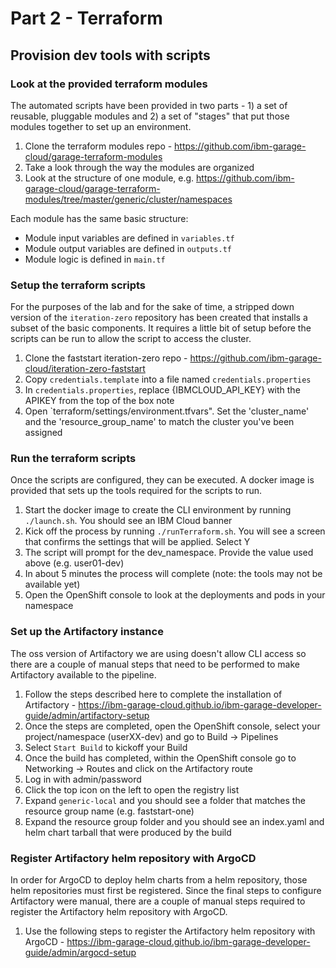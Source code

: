 # Part 2 - Terraform

## Provision dev tools with scripts

### Look at the provided terraform modules

The automated scripts have been provided in two parts - 1) a set of reusable, pluggable modules and 2) a set of "stages"
that put those modules together to set up an environment.

1. Clone the terraform modules repo - https://github.com/ibm-garage-cloud/garage-terraform-modules
2. Take a look through the way the modules are organized
3. Look at the structure of one module, e.g. https://github.com/ibm-garage-cloud/garage-terraform-modules/tree/master/generic/cluster/namespaces

Each module has the same basic structure:
- Module input variables are defined in `variables.tf`
- Module output variables are defined in `outputs.tf`
- Module logic is defined in `main.tf`
  
### Setup the terraform scripts

For the purposes of the lab and for the sake of time, a stripped down version of the `iteration-zero` repository has been
created that installs a subset of the basic components. It requires a little bit of setup before the scripts can be run
to allow the script to access the cluster.

1. Clone the faststart iteration-zero repo - https://github.com/ibm-garage-cloud/iteration-zero-faststart
2. Copy `credentials.template` into a file named `credentials.properties`
3. In `credentials.properties`, replace {IBMCLOUD_API_KEY} with the APIKEY from the top of the box note
4. Open `terraform/settings/environment.tfvars". Set the 'cluster_name' and the 'resource_group_name' to 
match the cluster you've been assigned

### Run the terraform scripts

Once the scripts are configured, they can be executed. A docker image is provided that sets up the tools required for the
scripts to run.

1. Start the docker image to create the CLI environment by running `./launch.sh`. You should see an IBM Cloud banner
2. Kick off the process by running `./runTerraform.sh`. You will see a screen that confirms the settings that will be applied. Select Y
3. The script will prompt for the dev_namespace. Provide the value used above (e.g. user01-dev)
4. In about 5 minutes the process will complete (note: the tools may not be available yet)
5. Open the OpenShift console to look at the deployments and pods in your namespace

### Set up the Artifactory instance

The oss version of Artifactory we are using doesn't allow CLI access so there are a couple of manual steps that 
need to be performed to make Artifactory available to the pipeline.

1. Follow the steps described here to complete the installation of Artifactory - https://ibm-garage-cloud.github.io/ibm-garage-developer-guide/admin/artifactory-setup
2. Once the steps are completed, open the OpenShift console, select your project/namespace (userXX-dev) and go to Build -> Pipelines
3. Select `Start Build` to kickoff your Build
4. Once the build has completed, within the OpenShift console go to Networking -> Routes and click on the Artifactory route
5. Log in with admin/password
6. Click the top icon on the left to open the registry list
7. Expand `generic-local` and you should see a folder that matches the resource group name (e.g. faststart-one)
8. Expand the resource group folder and you should see an index.yaml and helm chart tarball that were produced by the
build

### Register Artifactory helm repository with ArgoCD

In order for ArgoCD to deploy helm charts from a helm repository, those helm repositories must first be registered.
Since the final steps to configure Artifactory were manual, there are a couple of manual steps required to 
register the Artifactory helm repository with ArgoCD.

1. Use the following steps to register the Artifactory helm repository with ArgoCD - https://ibm-garage-cloud.github.io/ibm-garage-developer-guide/admin/argocd-setup
